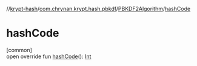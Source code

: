 //[krypt-hash](../../../index.md)/[com.chrynan.krypt.hash.pbkdf](../index.md)/[PBKDF2Algorithm](index.md)/[hashCode](hash-code.md)

# hashCode

[common]\
open override fun [hashCode](hash-code.md)(): [Int](https://kotlinlang.org/api/latest/jvm/stdlib/kotlin/-int/index.html)
